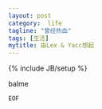 ```yaml
---
layout: post
category:  life
tagline: "曾经热血"
tags: [生活]
mytitle: 由Lex & Yacc想起
---
```


{% include JB/setup %}

balme


`EOF`



